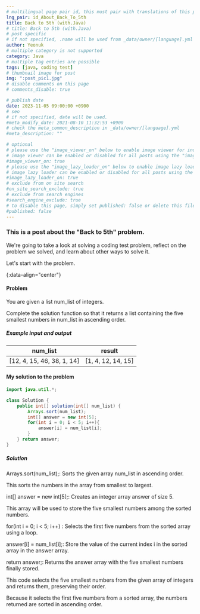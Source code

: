 ```yaml
---
# multilingual page pair id, this must pair with translations of this page. (This name must be unique)
lng_pair: id_About_Back_To_5th
title: Back to 5th (with.Java)
# title: Back to 5th (with.Java)
# post specific
# if not specified, .name will be used from _data/owner/[language].yml
author: Yeonuk
# multiple category is not supported
category: Java
# multiple tag entries are possible
tags: [java, coding test]
# thumbnail image for post
img: ":post_pic1.jpg"
# disable comments on this page
# comments_disable: true

# publish date
date: 2023-11-05 09:00:00 +0900
# seo
# if not specified, date will be used.
#meta_modify_date: 2021-08-10 11:32:53 +0900
# check the meta_common_description in _data/owner/[language].yml
#meta_description: ""

# optional
# please use the "image_viewer_on" below to enable image viewer for individual pages or posts (_posts/ or [language]/_posts folders).
# image viewer can be enabled or disabled for all posts using the "image_viewer_posts: true" setting in _data/conf/main.yml.
#image_viewer_on: true
# please use the "image_lazy_loader_on" below to enable image lazy loader for individual pages or posts (_posts/ or [language]/_posts folders).
# image lazy loader can be enabled or disabled for all posts using the "image_lazy_loader_posts: true" setting in _data/conf/main.yml.
#image_lazy_loader_on: true
# exclude from on site search
#on_site_search_exclude: true
# exclude from search engines
#search_engine_exclude: true
# to disable this page, simply set published: false or delete this file
#published: false
---
```


<!-- outline-start -->

### This is a post about the "Back to 5th" problem.

We're going to take a look at solving a coding test problem, reflect on the problem we solved, and learn about other ways to solve it.

Let's start with the problem.

{:data-align="center"}

<!-- outline-end -->

#### Problem

You are given a list num_list of integers.

Complete the solution function so that it returns a list containing the five smallest numbers in num_list in ascending order.

##### Example input and output

| num_list                   | result             |
| -------------------------- | ------------------ |
| [12, 4, 15, 46, 38, 1, 14] | [1, 4, 12, 14, 15] |

#### My solution to the problem

```java
import java.util.*;

class Solution {
    public int[] solution(int[] num_list) {
        Arrays.sort(num_list);
        int[] answer = new int[5];
        for(int i = 0; i < 5; i++){
            answer[i] = num_list[i];
        }
    } return answer;
}
```

##### Solution

Arrays.sort(num_list);: Sorts the given array num_list in ascending order.

This sorts the numbers in the array from smallest to largest.

int[] answer = new int[5];: Creates an integer array answer of size 5.

This array will be used to store the five smallest numbers among the sorted numbers.

for(int i = 0; i < 5; i++) : Selects the first five numbers from the sorted array using a loop.

answer[i] = num_list[i];: Store the value of the current index i in the sorted array in the answer array.

return answer;: Returns the answer array with the five smallest numbers finally stored.

This code selects the five smallest numbers from the given array of integers and returns them, preserving their order.

Because it selects the first five numbers from a sorted array, the numbers returned are sorted in ascending order.
